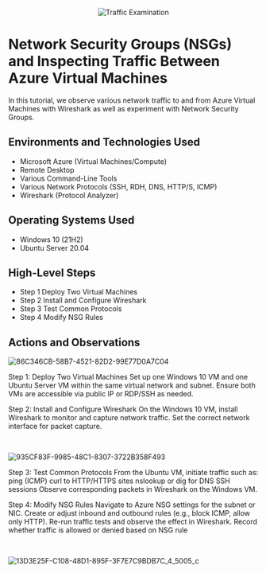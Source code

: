 <p align="center">
<img src="https://i.imgur.com/Ua7udoS.png" alt="Traffic Examination"/>
</p>

<h1>Network Security Groups (NSGs) and Inspecting Traffic Between Azure Virtual Machines</h1>
In this tutorial, we observe various network traffic to and from Azure Virtual Machines with Wireshark as well as experiment with Network Security Groups. <br />



<h2>Environments and Technologies Used</h2>

- Microsoft Azure (Virtual Machines/Compute)
- Remote Desktop
- Various Command-Line Tools
- Various Network Protocols (SSH, RDH, DNS, HTTP/S, ICMP)
- Wireshark (Protocol Analyzer)

<h2>Operating Systems Used </h2>

- Windows 10 (21H2)
- Ubuntu Server 20.04

<h2>High-Level Steps</h2>

- Step 1 Deploy Two Virtual Machines
- Step 2 Install and Configure Wireshark
- Step 3 Test Common Protocols
- Step 4 Modify NSG Rules

<h2>Actions and Observations</h2>


![86C346CB-58B7-4521-82D2-99E77D0A7C04](https://github.com/user-attachments/assets/a00a5eb8-04ed-4462-87a1-cea92f223e74)

</p>
<p>
Step 1: Deploy Two Virtual Machines
Set up one Windows 10 VM and one Ubuntu Server VM within the same virtual network and subnet.
Ensure both VMs are accessible via public IP or RDP/SSH as needed.
<p>
Step 2: Install and Configure Wireshark
On the Windows 10 VM, install Wireshark to monitor and capture network traffic.
Set the correct network interface for packet capture.
</p>
<br />

![935CF83F-9985-48C1-8307-3722B358F493](https://github.com/user-attachments/assets/f2fe9946-7281-43f4-a492-78aa1a29e227)

</p>
<p>
Step 3: Test Common Protocols
From the Ubuntu VM, initiate traffic such as:
ping (ICMP)
curl to HTTP/HTTPS sites
nslookup or dig for DNS
SSH sessions
Observe corresponding packets in Wireshark on the Windows VM.
<p>
Step 4: Modify NSG Rules
Navigate to Azure NSG settings for the subnet or NIC.
Create or adjust inbound and outbound rules (e.g., block ICMP, allow only HTTP).
Re-run traffic tests and observe the effect in Wireshark.
Record whether traffic is allowed or denied based on NSG rule
</p>
<br />

![13D3E25F-C108-48D1-895F-3F7E7C9BDB7C_4_5005_c](https://github.com/user-attachments/assets/708afe31-26c5-476a-bc33-abd3122298f8)

</p>
<p>
</p>
<br />
